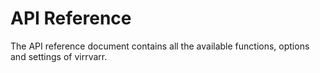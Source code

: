 # API Reference

The API reference document contains all the available functions, options and settings of virrvarr.